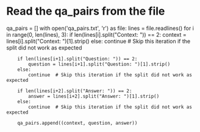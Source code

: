 # Read the qa_pairs from the file
qa_pairs = []
with open('qa_pairs.txt', 'r') as file:
    lines = file.readlines()
    for i in range(0, len(lines), 3):
        if len(lines[i].split("Context: ")) == 2:
            context = lines[i].split("Context: ")[1].strip()
        else:
            continue  # Skip this iteration if the split did not work as expected
        
        if len(lines[i+1].split("Question: ")) == 2:
            question = lines[i+1].split("Question: ")[1].strip()
        else:
            continue  # Skip this iteration if the split did not work as expected

        if len(lines[i+2].split("Answer: ")) == 2:
            answer = lines[i+2].split("Answer: ")[1].strip()
        else:
            continue  # Skip this iteration if the split did not work as expected

        qa_pairs.append((context, question, answer))